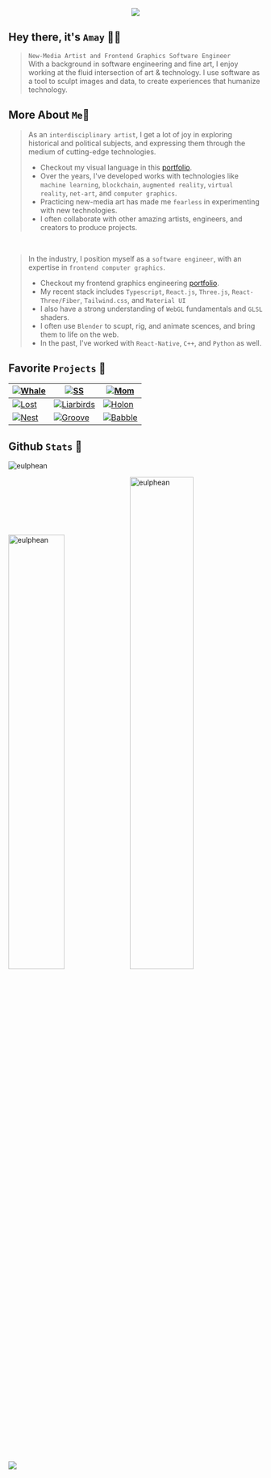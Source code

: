 
<p align="center">
<img src="https://github.com/eulphean/eulphean/assets/4178424/aae0d01d-c355-4156-81dd-6e2f1254a88e"/>
</p>

## Hey there, it's `Amay` 👋🏼<br />

>`New-Media Artist and Frontend Graphics Software Engineer`<br/>With a background in software engineering and fine art, I enjoy working at the fluid intersection of art & technology. I use software as a tool to sculpt images and data, to create experiences that humanize technology.
## **More About `Me`🧍**
> As an `interdisciplinary artist`, I get a lot of joy in exploring historical and political subjects, and expressing them through the medium of cutting-edge technologies.
> - Checkout my visual language in this [portfolio](https://heyzine.com/flip-book/0070a9c08d.html).
> - Over the years, I've developed works with technologies like `machine learning`, `blockchain`, `augmented reality`, `virtual reality`, `net-art`, and `computer graphics`.
> - Practicing new-media art has made me `fearless` in experimenting with new technologies.
> - I often collaborate with other amazing artists, engineers, and creators to produce projects.
<br />

> In the industry, I position myself as a `software engineer`, with an expertise in `frontend computer graphics`. 
> - Checkout my frontend graphics engineering [portfolio](https://heyzine.com/flip-book/fa5164ac35.html).
> - My recent stack includes `Typescript`, `React.js`, `Three.js`, `React-Three/Fiber`, `Tailwind.css`, and `Material UI`
> - I also have a strong understanding of `WebGL` fundamentals and `GLSL` shaders.  
> - I often use `Blender` to scupt, rig, and animate scences, and bring them to life on the web.
> - In the past, I've worked with `React-Native`, `C++`, and `Python` as well. 

## Favorite `Projects` 🤟
| [![Whale](https://github.com/eulphean/eulphean/assets/4178424/12d4418d-764e-418a-8b1e-987530a3043d)](https://github.com/eulphean/Whale-Watcher)| [![SS](https://github.com/eulphean/eulphean/assets/4178424/95e001bc-4e1f-4360-870e-2d60f637103b)](https://github.com/eulphean/Supersynthesis) | [![Mom](https://github.com/eulphean/eulphean/assets/4178424/0f8c04a2-d4b4-46cc-8880-38f5305f8ed7)](https://github.com/eulphean/momimsafe.live) |
| ------------- | ------------- | ------------- |
| [![Lost](https://github.com/eulphean/eulphean/assets/4178424/e64bf840-15df-4ba8-acde-32da8ae0f690)](https://github.com/eulphean/The-Lost-Passage) | [![Liarbirds](https://github.com/eulphean/eulphean/assets/4178424/896f725f-8caa-4912-940e-c69b18d0cb63)](https://github.com/eulphean/Liarbirds) | [![Holon](https://github.com/eulphean/eulphean/assets/4178424/6c8112c1-0f60-4f13-808f-56bc1316621b)](https://github.com/eulphean/Holons-And-Holarchy) |
| [![Nest](https://github.com/eulphean/eulphean/assets/4178424/aacfb6f7-f05c-45a7-b23d-a5dd0260d2de)](https://github.com/eulphean/Nest) | [![Groove](https://github.com/eulphean/eulphean/assets/4178424/5a144846-b7a1-4e31-b678-6ee84ad0eee9)](https://github.com/eulphean/Groove-Body) | [![Babble](https://github.com/eulphean/eulphean/assets/4178424/acecedd9-e6a3-4783-96c9-b03edd645edd)](https://github.com/eulphean/Babble) |

## Github `Stats` 💯
<p align="left"> <img src="https://komarev.com/ghpvc/?username=eulphean&label=Profile%20views&color=0e75b6&style=flat" alt="eulphean" /> </p>
<p align="left">
  <img src="https://github-readme-stats.vercel.app/api?username=eulphean&theme=default&show_icons=true&hide_border=false&count_private=true&rank_icon=percentile&show_owner=true" alt="eulphean" width="47%"/>
  <img src="https://github-readme-streak-stats.herokuapp.com/?user=eulphean&theme=default&hide_border=false" alt="eulphean" width="50%"/>
  <img align="left" src="https://github-readme-stats.vercel.app/api/top-langs/?username=eulphean&theme=default&show_icons=true&hide_border=false&layout=compact&langs_count=10" />
</p>
